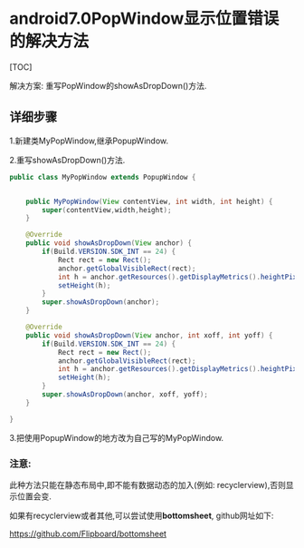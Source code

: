 # android7.0PopWindow显示位置错误的解决方法

[TOC]

解决方案: 重写PopWindow的showAsDropDown()方法.

## 详细步骤

1.新建类MyPopWindow,继承PopupWindow.

2.重写showAsDropDown()方法.

~~~~java
public class MyPopWindow extends PopupWindow {


    public MyPopWindow(View contentView, int width, int height) {
        super(contentView,width,height);
    }

    @Override
    public void showAsDropDown(View anchor) {
        if(Build.VERSION.SDK_INT == 24) {
            Rect rect = new Rect();
            anchor.getGlobalVisibleRect(rect);
            int h = anchor.getResources().getDisplayMetrics().heightPixels - rect.bottom;
            setHeight(h);
        }
        super.showAsDropDown(anchor);
    }

    @Override
    public void showAsDropDown(View anchor, int xoff, int yoff) {
        if(Build.VERSION.SDK_INT == 24) {
            Rect rect = new Rect();
            anchor.getGlobalVisibleRect(rect);
            int h = anchor.getResources().getDisplayMetrics().heightPixels - rect.bottom;
            setHeight(h);
        }
        super.showAsDropDown(anchor, xoff, yoff);
    }

}
~~~~

3.把使用PopupWindow的地方改为自己写的MyPopWindow.

### 注意:

此种方法只能在静态布局中,即不能有数据动态的加入(例如: recyclerview),否则显示位置会变.

如果有recyclerview或者其他,可以尝试使用**bottomsheet**,  github网址如下:

https://github.com/Flipboard/bottomsheet



